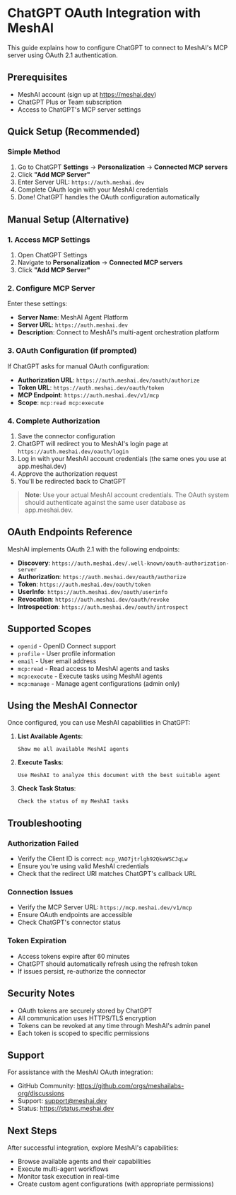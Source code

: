 # ChatGPT OAuth Integration with MeshAI

This guide explains how to configure ChatGPT to connect to MeshAI's MCP server using OAuth 2.1 authentication.

## Prerequisites

- MeshAI account (sign up at https://meshai.dev)
- ChatGPT Plus or Team subscription
- Access to ChatGPT's MCP server settings

## Quick Setup (Recommended)

### Simple Method

1. Go to ChatGPT **Settings** → **Personalization** → **Connected MCP servers**
2. Click **"Add MCP Server"**
3. Enter Server URL: `https://auth.meshai.dev`
4. Complete OAuth login with your MeshAI credentials
5. Done! ChatGPT handles the OAuth configuration automatically

## Manual Setup (Alternative)

### 1. Access MCP Settings

1. Open ChatGPT Settings
2. Navigate to **Personalization** → **Connected MCP servers**
3. Click **"Add MCP Server"**

### 2. Configure MCP Server

Enter these settings:

- **Server Name**: MeshAI Agent Platform
- **Server URL**: `https://auth.meshai.dev`
- **Description**: Connect to MeshAI's multi-agent orchestration platform

### 3. OAuth Configuration (if prompted)

If ChatGPT asks for manual OAuth configuration:

- **Authorization URL**: `https://auth.meshai.dev/oauth/authorize`
- **Token URL**: `https://auth.meshai.dev/oauth/token`
- **MCP Endpoint**: `https://auth.meshai.dev/v1/mcp`
- **Scope**: `mcp:read mcp:execute`

### 4. Complete Authorization

1. Save the connector configuration
2. ChatGPT will redirect you to MeshAI's login page at `https://auth.meshai.dev/oauth/login`
3. Log in with your MeshAI account credentials (the same ones you use at app.meshai.dev)
4. Approve the authorization request
5. You'll be redirected back to ChatGPT

> **Note**: Use your actual MeshAI account credentials. The OAuth system should authenticate against the same user database as app.meshai.dev.

## OAuth Endpoints Reference

MeshAI implements OAuth 2.1 with the following endpoints:

- **Discovery**: `https://auth.meshai.dev/.well-known/oauth-authorization-server`
- **Authorization**: `https://auth.meshai.dev/oauth/authorize`
- **Token**: `https://auth.meshai.dev/oauth/token`
- **UserInfo**: `https://auth.meshai.dev/oauth/userinfo`
- **Revocation**: `https://auth.meshai.dev/oauth/revoke`
- **Introspection**: `https://auth.meshai.dev/oauth/introspect`

## Supported Scopes

- `openid` - OpenID Connect support
- `profile` - User profile information
- `email` - User email address
- `mcp:read` - Read access to MeshAI agents and tasks
- `mcp:execute` - Execute tasks using MeshAI agents
- `mcp:manage` - Manage agent configurations (admin only)

## Using the MeshAI Connector

Once configured, you can use MeshAI capabilities in ChatGPT:

1. **List Available Agents**:
   ```
   Show me all available MeshAI agents
   ```

2. **Execute Tasks**:
   ```
   Use MeshAI to analyze this document with the best suitable agent
   ```

3. **Check Task Status**:
   ```
   Check the status of my MeshAI tasks
   ```

## Troubleshooting

### Authorization Failed
- Verify the Client ID is correct: `mcp_VAO7jtrlgh92QkeWSCJqLw`
- Ensure you're using valid MeshAI credentials
- Check that the redirect URI matches ChatGPT's callback URL

### Connection Issues
- Verify the MCP Server URL: `https://mcp.meshai.dev/v1/mcp`
- Ensure OAuth endpoints are accessible
- Check ChatGPT's connector status

### Token Expiration
- Access tokens expire after 60 minutes
- ChatGPT should automatically refresh using the refresh token
- If issues persist, re-authorize the connector

## Security Notes

- OAuth tokens are securely stored by ChatGPT
- All communication uses HTTPS/TLS encryption
- Tokens can be revoked at any time through MeshAI's admin panel
- Each token is scoped to specific permissions

## Support

For assistance with the MeshAI OAuth integration:
- GitHub Community: https://github.com/orgs/meshailabs-org/discussions
- Support: support@meshai.dev
- Status: https://status.meshai.dev

## Next Steps

After successful integration, explore MeshAI's capabilities:
- Browse available agents and their capabilities
- Execute multi-agent workflows
- Monitor task execution in real-time
- Create custom agent configurations (with appropriate permissions)